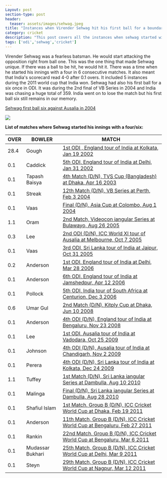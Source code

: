 ```yaml
---
Layout: post
section-type: post
header:
  teaser: assets/images/sehwag.jpeg
title: "Instances when Virender Sehwag hit his first ball for a boundary"
category: cricket
description: "This post covers all the instances when sehwag started with a four/six of the first ball of his innings"
tags: ['odi','sehwag','cricket']
---
```

Virender Sehwag was a fearless batsman. He would start attacking the opposition right from ball one. This was the one thing that made Sehwag unique. If there was a ball to be hit, he would hit it. There was a time when he started his innings with a four in 6 consecutive matches. It also meant that India's scorecard read 4-0 after 0.1 overs. It included 5 instances during the 2011 world cup that India won. Sehwag had also his first ball for a six once in ODI. It was during the 2nd final of VB Series in 2004 and India was chasing a huge total of 359\. India went on to lose the match but his first ball six still remains in our memory. 

[Sehwag first ball six against Ausalia in 2004](http://www.espncricinfo.com/series/8531/scorecard/65656/Ausalia-vs-India-2nd-Final-vb-series/) 

![](https://statics.sportskeeda.com/wp-content/uploads/2014/09/0-2272282.jpg) 



**List of matches where Sehwag started his innings with a four/six:**



OVER | BOWLER | MATCH
|---|---|---
|28.4 | Gough | [1st ODI , England tour of India at Kolkata, Jan 19 2002](http://www.espncricinfo.com/series/15442/scorecard/64736/India-vs-England-1st-ODI-england-tour-of-india-2001-02/)
|0.1 | Caddick | [5th ODI, England tour of India at Delhi, Jan 31 2002](http://www.espncricinfo.com/series/15442/scorecard/64743/India-vs-England-5th-ODI-england-tour-of-india-2001-02/)
|0.1 | Tapash Baisya | [4th Match (D/N), TVS Cup (Bangladesh) at Dhaka, Apr 16 2003](http://www.espncricinfo.com/series/8575/scorecard/66353/Bangladesh-vs-India-4th-Match-tvs-cup-bangladesh/)
|0.1 | Streak | [12th Match (D/N), VB Series at Perth, Feb 3 2004](http://www.espncricinfo.com/series/8531/scorecard/65654/India-vs-Zimbabwe-12th-Match-aus-i-series-cb/)
|0.1 | Vaas | [Final (D/N), Asia Cup at Colombo, Aug 1 2004](http://www.espncricinfo.com/series/8532/scorecard/65718/Sri-Lanka-vs-India-Final-asia-cup/)
|1.1 | Oram | [2nd Match, Videocon iangular Series at Bulawayo, Aug 26 2005](http://www.espncricinfo.com/series/8594/scorecard/217116/India-vs-New-Zealand-2nd-Match-videocon-iangular-series/)
|0.3 | Lee | [2nd ODI (D/N), ICC World XI tour of Ausalia at Melbourne, Oct 7 2005](http://www.espncricinfo.com/series/14758/scorecard/221083/Ausalia-vs-ICC-World-XI-2nd-ODI-icc-world-xi-tour-of-ausalia-2005-06/)
|0.1 | Vaas | [3rd ODI, Sri Lanka tour of India at Jaipur, Oct 31 2005](http://www.espncricinfo.com/series/14750/scorecard/223634/India-vs-Sri-Lanka-3rd-ODI-sri-lanka-tour-of-india-2005-06/)
|0.2 | Anderson | [1st ODI, England tour of India at Delhi, Mar 28 2006](http://www.espncricinfo.com/series/14681/scorecard/238188/India-vs-England-1st-ODI-england-tour-of-india-2005-06/)
|0.1 | Anderson | [6th ODI, England tour of India at Jamshedpur, Apr 12 2006](http://www.espncricinfo.com/series/14681/scorecard/238193/India-vs-England-6th-ODI-england-tour-of-india-2005-06/)
|0.1 | Pollock | [5th ODI, India tour of South Africa at Centurion, Dec 3 2006](http://www.espncricinfo.com/series/14500/scorecard/249214/South-Africa-vs-India-5th-ODI-india-tour-of-south-africa-2006-07/)
|0.6 | Umar Gul | [2nd Match (D/N), Kitply Cup at Dhaka, Jun 10 2008](http://www.espncricinfo.com/series/8622/scorecard/345469/India-vs-Pakistan-2nd-Match-kitply-cup/)
|0.1 | Anderson | [4th ODI (D/N), England tour of India at Bengaluru, Nov 23 2008](http://www.espncricinfo.com/series/13829/scorecard/361046/India-vs-England-4th-ODI-england-tour-of-india-2008-09/)
|0.1 | Lee | [1st ODI, Ausalia tour of India at Vadodara, Oct 25 2009](http://www.espncricinfo.com/series/13455/scorecard/416236/India-vs-Ausalia-1st-ODI/)
|0.1 | Johnson | [4th ODI (D/N), Ausalia tour of India at Chandigarh, Nov 2 2009](http://www.espncricinfo.com/series/13455/scorecard/416239/India-vs-Ausalia-4th-ODI/)
|0.1 | Perera | [4th ODI (D/N), Sri Lanka tour of India at Kolkata, Dec 24 2009](http://www.espncricinfo.com/series/13435/scorecard/430889/India-vs-Sri-Lanka-4th-ODI/)
|1.1 | Tuffey | [1st Match (D/N), Sri Lanka iangular Series at Dambulla, Aug 10 2010](http://www.espncricinfo.com/series/13229/scorecard/456662/India-vs-New-Zealand-1st-Match/)
|0.1 | Malinga | [Final (D/N), Sri Lanka iangular Series at Dambulla, Aug 28 2010](http://www.espncricinfo.com/series/13229/scorecard/456668/Sri-Lanka-vs-India-Final/)
|0.1 | Shafiul Islam | [1st Match, Group B (D/N), ICC Cricket World Cup at Dhaka, Feb 19 2011](http://www.espncricinfo.com/series/8039/scorecard/433558/Bangladesh-vs-India-1st-Match,-Group-B/)
|0.1 | Anderson | [11th Match, Group B (D/N), ICC Cricket World Cup at Bengaluru, Feb 27 2011](http://www.espncricinfo.com/series/8039/scorecard/433568/India-vs-England-11th-Match,-Group-B/)
|0.1 | Rankin | [22nd Match, Group B (D/N), ICC Cricket World Cup at Bengaluru, Mar 6 2011](http://www.espncricinfo.com/series/8039/scorecard/433578/India-vs-Ireland-22nd-Match,-Group-B/)
|0.1 | Mudassar Bukhari | [25th Match, Group B (D/N), ICC Cricket World Cup at Delhi, Mar 9 2011](http://www.espncricinfo.com/series/8039/scorecard/433582/India-vs-Netherlands-25th-Match,-Group-B/)
|0.1 | Steyn | [29th Match, Group B (D/N), ICC Cricket World Cup at Nagpur, Mar 12 2011](http://www.espncricinfo.com/series/8039/scorecard/433586/India-vs-South-Africa-29th-Match,-Group-B/)


